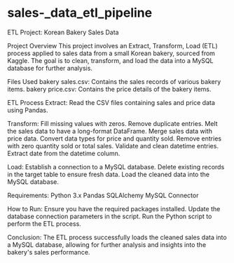 # sales-_data_etl_pipeline

ETL Project: Korean Bakery Sales Data

Project Overview
This project involves an Extract, Transform, Load (ETL) process applied to sales data from a small Korean bakery, sourced from Kaggle. The goal is to clean, transform, and load the data into a MySQL database for further analysis.

Files Used
bakery sales.csv: Contains the sales records of various bakery items.
bakery price.csv: Contains the price details of the bakery items.

ETL Process
Extract:
Read the CSV files containing sales and price data using Pandas.

Transform:
Fill missing values with zeros.
Remove duplicate entries.
Melt the sales data to have a long-format DataFrame.
Merge sales data with price data.
Convert data types for price and quantity sold.
Remove entries with zero quantity sold or total sales.
Validate and clean datetime entries.
Extract date from the datetime column.

Load:
Establish a connection to a MySQL database.
Delete existing records in the target table to ensure fresh data.
Load the cleaned data into the MySQL database.

Requirements:
Python 3.x
Pandas
SQLAlchemy
MySQL Connector

How to Run:
Ensure you have the required packages installed.
Update the database connection parameters in the script.
Run the Python script to perform the ETL process.

Conclusion:
The ETL process successfully loads the cleaned sales data into a MySQL database, allowing for further analysis and insights into the bakery's sales performance.
